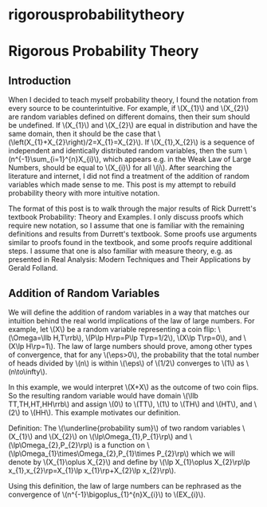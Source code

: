 # rigorousprobabilitytheory
<html>
<head>
  <meta charset="utf-8">
  <meta name="viewport" content="width=device-width">
  <title>Rigorous Probability Theory</title>
  <script src="https://polyfill.io/v3/polyfill.min.js?features=es6"></script>
  <script id="MathJax-script" async
          src="https://cdn.jsdelivr.net/npm/mathjax@3/es5/tex-mml-chtml.js">
  </script>
</head>
<body>
  <h1>
    Rigorous Probability Theory
  </h1>
  <h2>
    Introduction
  </h2>
  <p>
  When I decided to teach myself probability theory, I found the notation from every source to be counterintuitive. For example, if \(X_{1}\) and \(X_{2}\) are random variables defined on different domains, then their sum should be undefined. If \(X_{1}\) and \(X_{2}\) are equal in distribution and have the same domain, then it should be the case that \(\left(X_{1}+X_{2}\right)/2=X_{1}=X_{2}\). If \(X_{1},X_{2}\) is a sequence of independent and identically distributed random variables, then the sum \(n^{-1}\sum_{i=1}^{n}X_{i}\), which appears e.g. in the Weak Law of Large Numbers, should be equal to \(X_{i}\) for all \(i\). After searching the literature and internet, I did not find a treatment of the addition of random variables which made sense to me. This post is my attempt to rebuild probability theory with more intuitive notation.
  </p>
  <p>
    The format of this post is to walk through the major results of Rick Durrett's textbook Probability: Theory and Examples. I only discuss proofs which require new notation, so I assume that one is familiar with the remaining definitions and results from Durrett's textbook. Some proofs use arguments similar to proofs found in the textbook, and some proofs require additional steps. I assume that one is also familiar with measure theory, e.g. as presented in Real Analysis: Modern Techniques and Their Applications by Gerald Folland.
  </p>
  <h2>
    Addition of Random Variables
  </h2>
  <p>
    We will define the addition of random variables in a way that matches our intuition behind the real world implications of the law of large numbers. For example, let \(X\) be a random variable representing a coin flip: \(\Omega=\llb H,T\rrb\), \(P\lp H\rp=P\lp T\rp=1/2\), \(X\lp T\rp=0\), and \(X\lp H\rp=1\). The law of large numbers should prove, among other types of convergence, that for any \(\eps>0\), the probability that the total number of heads divided by \(n\) is within \(\eps\) of \(1/2\) converges to \(1\) as \(n\to\infty\).
  </p>
  In this example, we would interpret \(X+X\) as the outcome of two coin flips. So the resulting random variable would have domain \(\llb TT,TH,HT,HH\rrb\) and assign \(0\) to \(TT\), \(1\) to \(TH\) and \(HT\), and \(2\) to \(HH\). This example motivates our definition.
  <p>
    Definition: The \(\underline{probability sum}\) of two random variables \(X_{1}\) and \(X_{2}\) on \(\lp\Omega_{1},P_{1}\rp\) and \(\lp\Omega_{2},P_{2}\rp\) is a function on \(\lp\Omega_{1}\times\Omega_{2},P_{1}\times P_{2}\rp\) which we will denote by \(X_{1}\oplus X_{2}\) and define by \(\lp X_{1}\oplus X_{2}\rp\lp x_{1},x_{2}\rp=X_{1}\lp x_{1}\rp+X_{2}\lp x_{2}\rp\).
  </p>
  <p>
    Using this definition, the law of large numbers can be rephrased as the convergence of \(n^{-1}\bigoplus_{1}^{n}X_{i}\) to \(EX_{i}\).
  </p>
</body>
</html>
